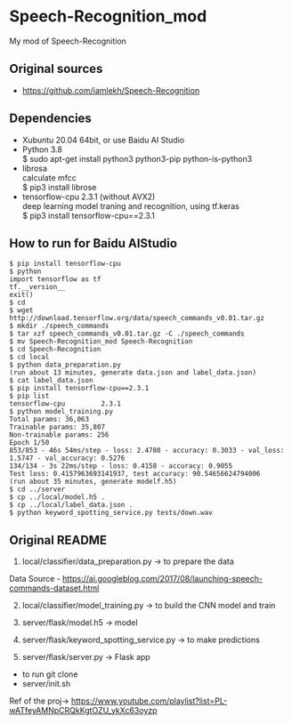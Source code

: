 # Speech-Recognition_mod
My mod of Speech-Recognition  

## Original sources  
* https://github.com/iamlekh/Speech-Recognition  

## Dependencies  
* Xubuntu 20.04 64bit, or use Baidu AI Studio    
* Python 3.8  
$ sudo apt-get install python3 python3-pip python-is-python3    
* librosa  
calculate mfcc    
$ pip3 install librose  
* tensorflow-cpu 2.3.1 (without AVX2)      
deep learning model traning and recognition, using tf.keras    
$ pip3 install tensorflow-cpu==2.3.1  

## How to run for Baidu AIStudio   
```
$ pip install tensorflow-cpu  
$ python  
import tensorflow as tf  
tf.__version__  
exit()  
$ cd  
$ wget http://download.tensorflow.org/data/speech_commands_v0.01.tar.gz  
$ mkdir ./speech_commands  
$ tar xzf speech_commands_v0.01.tar.gz -C ./speech_commands   
$ mv Speech-Recognition_mod Speech-Recognition  
$ cd Speech-Recognition  
$ cd local  
$ python data_preparation.py  
(run about 13 minutes, generate data.json and label_data.json)  
$ cat label_data.json  
$ pip install tensorflow-cpu==2.3.1    
$ pip list  
tensorflow-cpu         2.3.1  
$ python model_training.py    
Total params: 36,063  
Trainable params: 35,807  
Non-trainable params: 256  
Epoch 1/50  
853/853 - 46s 54ms/step - loss: 2.4780 - accuracy: 0.3033 - val_loss: 1.5747 - val_accuracy: 0.5276  
134/134 - 3s 22ms/step - loss: 0.4158 - accuracy: 0.9055  
Test loss: 0.4157963693141937, test accuracy: 90.54656624794006  
(run about 35 minutes, generate modelf.h5)  
$ cd ../server  
$ cp ../local/model.h5 .  
$ cp ../local/label_data.json .  
$ python keyword_spotting_service.py tests/down.wav   
```

## Original README  
1) local/classifier/data_preparation.py -> to prepare the data 

Data Source - https://ai.googleblog.com/2017/08/launching-speech-commands-dataset.html

2) local/classifier/model_training.py -> to build the CNN model and train

3) server/flask/model.h5 -> model

4) server/flask/keyword_spotting_service.py -> to make predictions

5) server/flask/server.py -> Flask app

* to run git clone
* server/init.sh

Ref of the proj-> https://www.youtube.com/playlist?list=PL-wATfeyAMNpCRQkKgtOZU_ykXc63oyzp 

